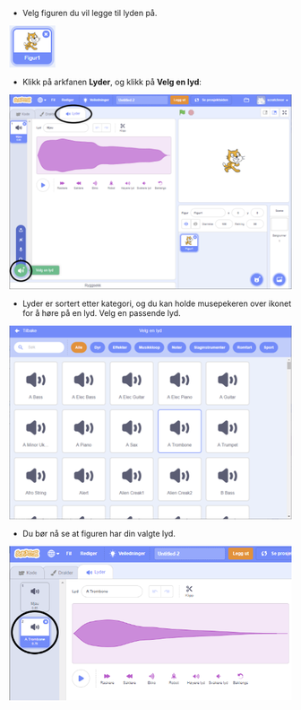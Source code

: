 + Velg figuren du vil legge til lyden på.

![figur](images/sprite-select.png)

+ Klikk på arkfanen **Lyder**, og klikk på **Velg en lyd**:

![lyder og velg en lyd markert](images/import-sound.png)

+ Lyder er sortert etter kategori, og du kan holde musepekeren over ikonet for å høre på en lyd. Velg en passende lyd.

![meny med lyder](images/choose-sound.png)

+ Du bør nå se at figuren har din valgte lyd.

![ny lyd vist på figur](images/sound-imported.png)